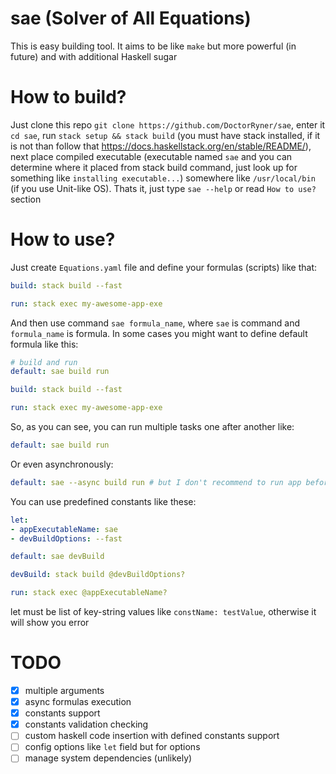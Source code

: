 # sae (Solver of All Equations)

This is easy building tool. It aims to be like `make` but more powerful (in future) and with additional Haskell sugar

# How to build?

Just clone this repo `git clone https://github.com/DoctorRyner/sae`, enter it `cd sae`, run `stack setup && stack build` (you must have stack installed, if it is not than follow that https://docs.haskellstack.org/en/stable/README/), next place compiled executable (executable named `sae` and you can determine where it placed from stack build command, just look up for something like `installing executable...`) somewhere like `/usr/local/bin` (if you use Unit-like OS). Thats it, just type `sae --help` or read `How to use?` section

# How to use?

Just create `Equations.yaml` file and define your formulas (scripts) like that:

```yaml
build: stack build --fast

run: stack exec my-awesome-app-exe
```

And then use command `sae formula_name`, where `sae` is command and `formula_name` is formula. In some cases you might want to define default formula like this:

```yaml
# build and run
default: sae build run

build: stack build --fast

run: stack exec my-awesome-app-exe
```

So, as you can see, you can run multiple tasks one after another like:

```yaml
default: sae build run
```
Or even asynchronously:

```yaml
default: sae --async build run # but I don't recommend to run app before building completion :)
```

You can use predefined constants like these:

```yaml
let:
- appExecutableName: sae
- devBuildOptions: --fast

default: sae devBuild

devBuild: stack build @devBuildOptions?

run: stack exec @appExecutableName?
```

let must be list of key-string values like `constName: testValue`, otherwise it will show you error

# TODO
- [x] multiple arguments
- [x] async formulas execution
- [x] constants support
- [x] constants validation checking
- [ ] custom haskell code insertion with defined constants support
- [ ] config options like `let` field but for options
- [ ] manage system dependencies (unlikely)